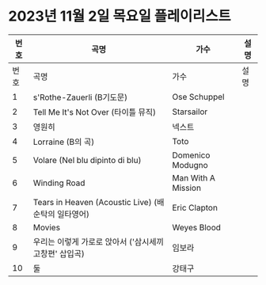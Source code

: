 # 2023년 11월 2일 목요일 플레이리스트

| 번호 | 곡명 | 가수 | 설명 |
|------|------|------|------|
| 번호 | 곡명 | 가수 | 설명 |
| 1 | s'Rothe-Zauerli (B기도문) | Ose Schuppel |  |
| 2 | Tell Me It's Not Over (타이틀 뮤직) | Starsailor |  |
| 3 | 영원히 | 넥스트 |  |
| 4 | Lorraine (B의 곡) | Toto |  |
| 5 | Volare (Nel blu dipinto di blu) | Domenico Modugno |  |
| 6 | Winding Road | Man With A Mission |  |
| 7 | Tears in Heaven (Acoustic Live) (배순탁의 일타영어) | Eric Clapton |  |
| 8 | Movies | Weyes Blood |  |
| 9 | 우리는 이렇게 가로로 앉아서 ('삼시세끼 고창편' 삽입곡) | 임보라 |  |
| 10 | 둘 | 강태구 |  |
